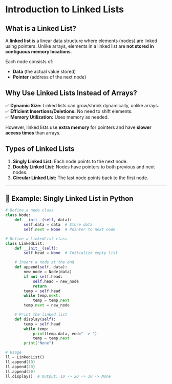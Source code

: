 # Introduction to Linked Lists

## What is a Linked List?  
A **linked list** is a linear data structure where elements (nodes) are linked using pointers. Unlike arrays, elements in a linked list are **not stored in contiguous memory locations**.

Each node consists of:  
- **Data** (the actual value stored)  
- **Pointer** (address of the next node)

## Why Use Linked Lists Instead of Arrays?  
✅ **Dynamic Size:** Linked lists can grow/shrink dynamically, unlike arrays.  
✅ **Efficient Insertions/Deletions:** No need to shift elements.  
✅ **Memory Utilization:** Uses memory as needed.  

However, linked lists use **extra memory** for pointers and have **slower access times** than arrays.

## Types of Linked Lists  
1. **Singly Linked List:** Each node points to the next node.  
2. **Doubly Linked List:** Nodes have pointers to both previous and next nodes.  
3. **Circular Linked List:** The last node points back to the first node.

---

## **📝 Example: Singly Linked List in Python**
```python
# Define a node class
class Node:
    def __init__(self, data):
        self.data = data  # Store data
        self.next = None  # Pointer to next node

# Define a LinkedList class
class LinkedList:
    def __init__(self):
        self.head = None  # Initialize empty list

    # Insert a node at the end
    def append(self, data):
        new_node = Node(data)
        if not self.head:
            self.head = new_node
            return
        temp = self.head
        while temp.next:
            temp = temp.next
        temp.next = new_node

    # Print the linked list
    def display(self):
        temp = self.head
        while temp:
            print(temp.data, end=" -> ")
            temp = temp.next
        print("None")

# Usage
ll = LinkedList()
ll.append(10)
ll.append(20)
ll.append(30)
ll.display()  # Output: 10 -> 20 -> 30 -> None

